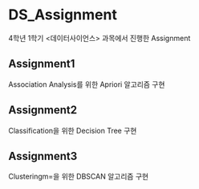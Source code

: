 # DS_Assignment
4학년 1학기 <데이터사이언스> 과목에서 진행한 Assignment

## Assignment1
Association Analysis를 위한 Apriori 알고리즘 구현

## Assignment2
Classification을 위한 Decision Tree 구현

## Assignment3
Clusteringm=을 위한 DBSCAN 알고리즘 구현
